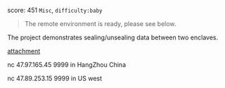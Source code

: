 score: 451
`Misc`, `difficulty:baby`

> The remote environment is ready, please see below.

The project demonstrates sealing/unsealing data between two enclaves.

[attachment](https://rwctf-attachment.oss-accelerate.aliyuncs.com/sgx-sampleunseal_062e8d9b15002dd048c276fd5480931d.tar.gz)

nc 47.97.165.45 9999 in HangZhou China

nc 47.89.253.15 9999 in US west
